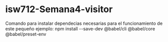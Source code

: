 # isw712-Semana4-visitor

Comando para instalar dependecias necesarias para el funcionamiento de este pequeño ejemplo:
npm install --save-dev @babel/cli @babel/core @babel/preset-env
